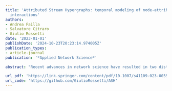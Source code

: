 ```yaml
---
title: 'Attributed Stream Hypergraphs: temporal modeling of node-attributed high-order
  interactions'
authors:
- Andrea Failla
- Salvatore Citraro
- Giulio Rossetti
date: '2023-01-01'
publishDate: '2024-10-23T20:23:14.974005Z'
publication_types:
- article-journal
publication: '*Applied Network Science*'

abstract: "Recent advances in network science have resulted in two distinct research directionsaimed at augmenting and enhancing representations for complex networks. The firstdirection, that of high-order modeling, aims to focus on connectivity between sets ofnodes rather than pairs, whereas the second one, that of feature-rich augmentation,incorporates into a network all those elements that are driven by information which isexternal to the structure, like node properties or the flow of time. This paper proposes anovel toolbox, that of Attributed Stream Hypergraphs (ASHs), unifying both high-orderand feature-rich elements for representing, mining, and analyzing complex networks.Applied to social network analysis, ASHs can characterize complex social phenomena along topological, dynamic and attributive elements. Experiments on real-worldface-to-face and online social media interactions highlight that ASHs can easily allowfor the analyses, among others, of high-order groups’ homophily, nodes’ homophilywith respect to the hyperedges in which nodes participate, and time-respecting pathsbetween hyperedges."

url_pdf: 'https://link.springer.com/content/pdf/10.1007/s41109-023-00555-6.pdf'
url_code: 'https://github.com/GiulioRossetti/ASH'
---
```

